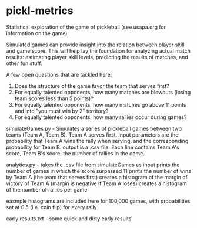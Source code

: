# pickl-metrics
Statistical exploration of the game of pickleball (see usapa.org for information on the game)

Simulated games can provide insight into the relation between player skill and game score.  This will help lay the
foundation for analyzing actual match results: estimating player skill levels, predicting the results of matches, and other fun stuff.

A few open questions that are tackled here:
1) Does the structure of the game favor the team that serves first?
2) For equally talented opponents, how many matches are blowouts (losing team scores less than 5 points)?
3) For equally talented opponents, how many matches go above 11 points and into "you must win by 2" territory?
4) For equally talented opponents, how many rallies occur during games? 

simulateGames.py - Simulates a series of pickleball games between two teams (Team A, Team B).  Team A serves first.
                   Input parameters are the probability that Team A wins the rally when serving, and the corresponding
                   probability for Team B.
                   output is a .csv file.  Each line contains Team A's score, Team B's score, the number of rallies in the game.
                  
analytics.py -  takes the .csv file from simulateGames as input
                prints the number of games in which the score surpassed 11
                prints the number of wins by Team A (the team that serves first)
                creates a histogram of the margin of victory of Team A (margin is negative if Team A loses)
                creates a histogram of the number of rallies per game
                
eaxmple histograms are included here for 100,000 games, with probabilities set at 0.5 (i.e. coin flip) for every rally
                
early results.txt - some quick and dirty early results
